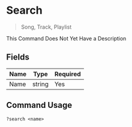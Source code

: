 # Search
> Song, Track, Playlist

This Command Does Not Yet Have a Description

## Fields

| Name | Type | Required |
|------|------|----------|
| Name | string | Yes |

## Command Usage
```
?search <name>
```